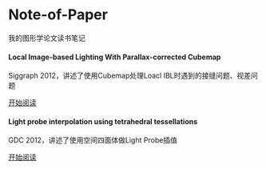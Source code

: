 # Note-of-Paper

我的图形学论文读书笔记

#### Local Image-based Lighting With Parallax-corrected Cubemap

Siggraph 2012，讲述了使用Cubemap处理Loacl IBL时遇到的接缝问题、视差问题

[开始阅读](https://github.com/Reuben-Sun/Note-of-Paper/blob/main/GI/Parallax-corrected%20Cubemap.md)

#### Light probe interpolation using tetrahedral tessellations

GDC 2012，讲述了使用空间四面体做Light Probe插值

[开始阅读](https://github.com/Reuben-Sun/Note-of-Paper/blob/main/GI/Light%20probe%20interpolation.md)
